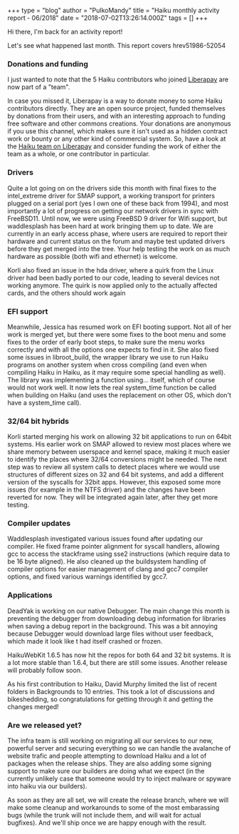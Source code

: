 +++
type = "blog"
author = "PulkoMandy"
title = "Haiku monthly activity report - 06/2018"
date = "2018-07-02T13:26:14.000Z"
tags = []
+++

<p>Hi there, I'm back for an activity report!</p>
<p>Let's see what happened last month. This report covers hrev51986-52054</p>

<h3>Donations and funding</h3>

<p>I just wanted to note that the 5 Haiku contributors who joined <a href="https://liberapay.org">Liberapay</a>
are now part of a "team".</p>
<p>In case you missed it, Liberapay is a way to donate money to some Haiku contributors directly.
They are an open source project, funded themselves by donations from their users, and with an
interesting approach to funding free software and other commons creations. Your donations are
anonymous if you use this channel, which makes sure it isn't used as a hidden contract work or
bounty or any other kind of commercial system. So, have a look at the <a href="">Haiku team on Liberapay</a>
and consider funding the work of either the team as a whole, or one contributor in particular.</p>

<h3>Drivers</h3>

<p>Quite a lot going on on the drivers side this month with final fixes to the intel_extreme driver for SMAP support,
a working transport for printers plugged on a serial port (yes I own one of these back from 1994), and most importantly
a lot of progress on getting our network drivers in sync with FreeBSD11. Until now, we were using FreeBSD 9 driver for
Wifi support, but waddlesplash has been hard at work bringing them up to date. We are currently in an early access
phase, where users are required to report their hardware and current status on the forum and maybe test updated drivers
before they get merged into the tree. Your help testing the work on as much hardware as possible (both wifi and ethernet)
is welcome.</p>

<p>Korli also fixed an issue in the hda driver, where a quirk from the Linux driver had been badly
ported to our code, leading to several devices not working anymore. The quirk is now applied only
to the actually affected cards, and the others should work again</p>

<h3>EFI support</h3>

<p>Meanwhile, Jessica has resumed work on EFI booting support. Not all of her work is merged yet,
but there were some fixes to the boot menu and some fixes to the order of early boot steps, to
make sure the menu works correctly and with all the options one expects to find in it. She also
fixed some issues in libroot_build, the wrapper library we use to run Haiku programs on another
system when cross compiling (and even when compiling Haiku in Haiku, as it may require some special
handling as well). The library was implementing a function using... itself, which of course would not
work well. It now lets the real system_time function be called when building on Haiku (and uses the 
replacement on other OS, which don't have a system_time call).</p>

<h3>32/64 bit hybrids</h3>

<p>Korli started merging his work on allowing 32 bit applications to run on 64bit systems. His earlier
work on SMAP allowed to review most places where we share memory between userspace and kernel space,
making it much easier to identify the places where 32/64 conversions might be needed. The next step
was to review all system calls to detect places where we would use structures of different sizes on
32 and 64 bit systems, and add a different version of the syscalls for 32bit apps. However, this
exposed some more issues (for example in the NTFS driver) and the changes have been reverted for now.
They will be integrated again later, after they get more testing.</p>

<h3>Compiler updates</h3>

<p>Waddlesplash investigated various issues found after updating our compiler. He fixed frame pointer
alignment for syscall handlers, allowing gcc to access the stackframe using sse2 instructions (which
require data to be 16 byte aligned). He also cleaned up the buildsystem handling of compiler options
for easier management of clang and gcc7 compiler options, and fixed various warnings identified by
gcc7.

<h3>Applications</h3>

<p>DeadYak is working on our native Debugger. The main change this month is preventing the debugger
from downloading debug information for libraries when saving a debug report in the background. This
was a bit annoying because Debugger would download large files without user feedback, which made it
look like t had itself crashed or frozen.</p>

<p>HaikuWebKit 1.6.5 has now hit the repos for both 64 and 32 bit systems. It is a lot more stable
than 1.6.4, but there are still some issues. Another release will probably follow soon.</p>

<p>As his first contribution to Haiku, David Murphy limited the list of recent folders in Backgrounds
to 10 entries. This took a lot of discussions and bikeshedding, so congratulations for getting through
it and getting the changes merged!</p>

<h3>Are we released yet?</h3>

<p>The infra team is still working on migrating all our services to our new, powerful server and
securing everything so we can handle the avalanche of website trafic and people attempting to
download Haiku and a lot of packages when the release ships. They are also adding some signing
support to make sure our builders are doing what we expect (in the currently unlikely case that
someone would try to inject malware or spyware into haiku via our builders).</p>

<p>As soon as they are all set, we will create the release branch, where we will make some cleanup
and workarounds to some of the most embarassing bugs (while the trunk will not include them, and
will wait for actual bugfixes). And we'll ship once we are happy enough with the result.</p>
